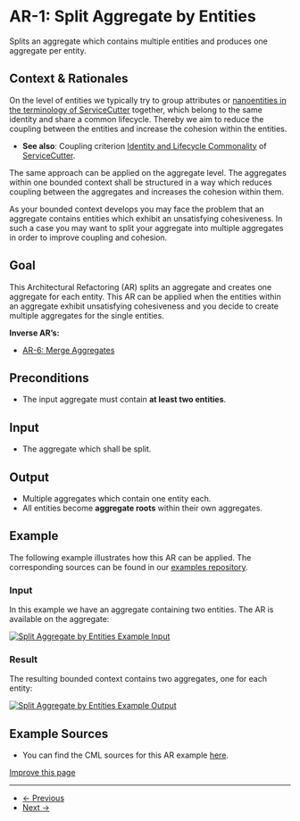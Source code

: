
# AR-1: Split Aggregate by Entities

Splits an aggregate which contains multiple entities and produces one aggregate per entity.

## Context & Rationales

On the level of entities we typically try to group attributes or [nanoentities in the terminology of ServiceCutter](https://servicecutter.github.io/)
together, which belong to the same identity and share a common lifecycle. Thereby we aim to reduce the coupling between the entities
and increase the cohesion within the entities.

* **See also**: Coupling criterion [Identity and Lifecycle Commonality](https://github.com/ServiceCutter/ServiceCutter/wiki/CC-1-Identity-and-Lifecycle-Commonality)
  of [ServiceCutter](https://servicecutter.github.io/).

The same approach can be applied on the aggregate level. The aggregates within one bounded context shall be structured in a way which
reduces coupling between the aggregates and increases the cohesion within them.

As your bounded context develops you may face the problem that an aggregate contains entities which exhibit an unsatisfying
cohesiveness. In such a case you may want to split your aggregate into multiple aggregates in order to improve coupling and cohesion.

## Goal

This Architectural Refactoring (AR) splits an aggregate and creates one aggregate for each entity. This AR can be applied when
the entities within an aggregate exhibit unsatisfying cohesiveness and you decide to create multiple aggregates for the single
entities.

**Inverse AR’s:**

* [AR-6: Merge Aggregates](/docs/ar-merge-aggregates/)

## Preconditions

* The input aggregate must contain **at least two entities**.

## Input

* The aggregate which shall be split.

## Output

* Multiple aggregates which contain one entity each.
* All entities become **aggregate roots** within their own aggregates.

## Example

The following example illustrates how this AR can be applied. The corresponding sources can be found in our
[examples repository](https://github.com/ContextMapper/context-mapper-examples/tree/master/src/main/cml/architectural-refactorings).

### Input

In this example we have an aggregate containing two entities. The AR is available on the aggregate:

[![Split Aggregate by Entities Example Input](/img/split-aggregate-by-entities-input.png)](/img/split-aggregate-by-entities-input.png)

### Result

The resulting bounded context contains two aggregates, one for each entity:

[![Split Aggregate by Entities Example Output](/img/split-aggregate-by-entities-output.png)](/img/split-aggregate-by-entities-output.png)

## Example Sources

* You can find the CML sources for this AR example
  [here](https://github.com/ContextMapper/context-mapper-examples/tree/master/src/main/cml/architectural-refactorings/AR-01-Split-Aggregate-by-Entities).

[Improve this page](https://github.com/ContextMapper/contextmapper.github.io/blob/master/_docs/architectural-refactorings/ar-split-aggregate-by-entities.md)

---

* [← Previous](/docs/architectural-refactorings/)
* [Next →](/docs/ar-split-bounded-context-by-features/)

